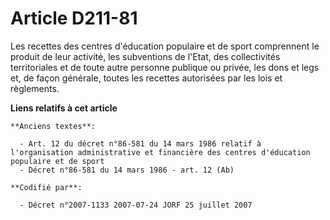# Article D211-81

Les recettes des centres d'éducation populaire et de sport comprennent le produit de leur activité, les subventions de
l'Etat, des collectivités territoriales et de toute autre personne publique ou privée, les dons et legs et, de façon
générale, toutes les recettes autorisées par les lois et règlements.

**Liens relatifs à cet article**

	**Anciens textes**:

	  - Art. 12 du décret n°86-581 du 14 mars 1986 relatif à l'organisation administrative et financière des centres d'éducation populaire et de sport
	  - Décret n°86-581 du 14 mars 1986 - art. 12 (Ab)

	**Codifié par**:

	  - Décret n°2007-1133 2007-07-24 JORF 25 juillet 2007
